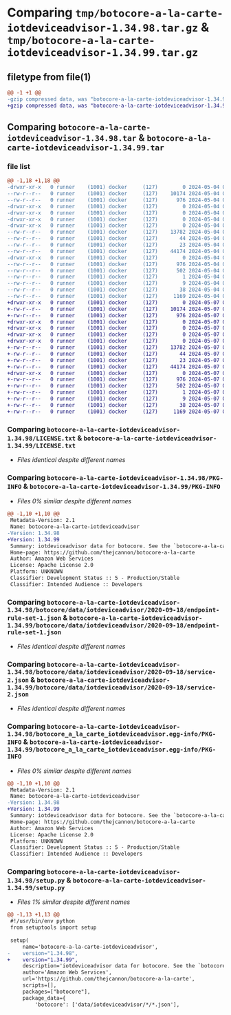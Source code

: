 # Comparing `tmp/botocore-a-la-carte-iotdeviceadvisor-1.34.98.tar.gz` & `tmp/botocore-a-la-carte-iotdeviceadvisor-1.34.99.tar.gz`

## filetype from file(1)

```diff
@@ -1 +1 @@
-gzip compressed data, was "botocore-a-la-carte-iotdeviceadvisor-1.34.98.tar", last modified: Sat May  4 01:01:25 2024, max compression
+gzip compressed data, was "botocore-a-la-carte-iotdeviceadvisor-1.34.99.tar", last modified: Tue May  7 01:02:27 2024, max compression
```

## Comparing `botocore-a-la-carte-iotdeviceadvisor-1.34.98.tar` & `botocore-a-la-carte-iotdeviceadvisor-1.34.99.tar`

### file list

```diff
@@ -1,18 +1,18 @@
-drwxr-xr-x   0 runner    (1001) docker     (127)        0 2024-05-04 01:01:25.470128 botocore-a-la-carte-iotdeviceadvisor-1.34.98/
--rw-r--r--   0 runner    (1001) docker     (127)    10174 2024-05-04 01:01:25.000000 botocore-a-la-carte-iotdeviceadvisor-1.34.98/LICENSE.txt
--rw-r--r--   0 runner    (1001) docker     (127)      976 2024-05-04 01:01:25.470128 botocore-a-la-carte-iotdeviceadvisor-1.34.98/PKG-INFO
-drwxr-xr-x   0 runner    (1001) docker     (127)        0 2024-05-04 01:01:25.466128 botocore-a-la-carte-iotdeviceadvisor-1.34.98/botocore/
-drwxr-xr-x   0 runner    (1001) docker     (127)        0 2024-05-04 01:01:25.466128 botocore-a-la-carte-iotdeviceadvisor-1.34.98/botocore/data/
-drwxr-xr-x   0 runner    (1001) docker     (127)        0 2024-05-04 01:01:25.466128 botocore-a-la-carte-iotdeviceadvisor-1.34.98/botocore/data/iotdeviceadvisor/
-drwxr-xr-x   0 runner    (1001) docker     (127)        0 2024-05-04 01:01:25.466128 botocore-a-la-carte-iotdeviceadvisor-1.34.98/botocore/data/iotdeviceadvisor/2020-09-18/
--rw-r--r--   0 runner    (1001) docker     (127)    13782 2024-05-04 01:01:11.000000 botocore-a-la-carte-iotdeviceadvisor-1.34.98/botocore/data/iotdeviceadvisor/2020-09-18/endpoint-rule-set-1.json
--rw-r--r--   0 runner    (1001) docker     (127)       44 2024-05-04 01:01:11.000000 botocore-a-la-carte-iotdeviceadvisor-1.34.98/botocore/data/iotdeviceadvisor/2020-09-18/examples-1.json
--rw-r--r--   0 runner    (1001) docker     (127)       23 2024-05-04 01:01:11.000000 botocore-a-la-carte-iotdeviceadvisor-1.34.98/botocore/data/iotdeviceadvisor/2020-09-18/paginators-1.json
--rw-r--r--   0 runner    (1001) docker     (127)    44174 2024-05-04 01:01:11.000000 botocore-a-la-carte-iotdeviceadvisor-1.34.98/botocore/data/iotdeviceadvisor/2020-09-18/service-2.json
-drwxr-xr-x   0 runner    (1001) docker     (127)        0 2024-05-04 01:01:25.470128 botocore-a-la-carte-iotdeviceadvisor-1.34.98/botocore_a_la_carte_iotdeviceadvisor.egg-info/
--rw-r--r--   0 runner    (1001) docker     (127)      976 2024-05-04 01:01:25.000000 botocore-a-la-carte-iotdeviceadvisor-1.34.98/botocore_a_la_carte_iotdeviceadvisor.egg-info/PKG-INFO
--rw-r--r--   0 runner    (1001) docker     (127)      502 2024-05-04 01:01:25.000000 botocore-a-la-carte-iotdeviceadvisor-1.34.98/botocore_a_la_carte_iotdeviceadvisor.egg-info/SOURCES.txt
--rw-r--r--   0 runner    (1001) docker     (127)        1 2024-05-04 01:01:25.000000 botocore-a-la-carte-iotdeviceadvisor-1.34.98/botocore_a_la_carte_iotdeviceadvisor.egg-info/dependency_links.txt
--rw-r--r--   0 runner    (1001) docker     (127)        9 2024-05-04 01:01:25.000000 botocore-a-la-carte-iotdeviceadvisor-1.34.98/botocore_a_la_carte_iotdeviceadvisor.egg-info/top_level.txt
--rw-r--r--   0 runner    (1001) docker     (127)       38 2024-05-04 01:01:25.470128 botocore-a-la-carte-iotdeviceadvisor-1.34.98/setup.cfg
--rw-r--r--   0 runner    (1001) docker     (127)     1169 2024-05-04 01:01:25.000000 botocore-a-la-carte-iotdeviceadvisor-1.34.98/setup.py
+drwxr-xr-x   0 runner    (1001) docker     (127)        0 2024-05-07 01:02:27.480098 botocore-a-la-carte-iotdeviceadvisor-1.34.99/
+-rw-r--r--   0 runner    (1001) docker     (127)    10174 2024-05-07 01:02:27.000000 botocore-a-la-carte-iotdeviceadvisor-1.34.99/LICENSE.txt
+-rw-r--r--   0 runner    (1001) docker     (127)      976 2024-05-07 01:02:27.480098 botocore-a-la-carte-iotdeviceadvisor-1.34.99/PKG-INFO
+drwxr-xr-x   0 runner    (1001) docker     (127)        0 2024-05-07 01:02:27.476098 botocore-a-la-carte-iotdeviceadvisor-1.34.99/botocore/
+drwxr-xr-x   0 runner    (1001) docker     (127)        0 2024-05-07 01:02:27.476098 botocore-a-la-carte-iotdeviceadvisor-1.34.99/botocore/data/
+drwxr-xr-x   0 runner    (1001) docker     (127)        0 2024-05-07 01:02:27.476098 botocore-a-la-carte-iotdeviceadvisor-1.34.99/botocore/data/iotdeviceadvisor/
+drwxr-xr-x   0 runner    (1001) docker     (127)        0 2024-05-07 01:02:27.476098 botocore-a-la-carte-iotdeviceadvisor-1.34.99/botocore/data/iotdeviceadvisor/2020-09-18/
+-rw-r--r--   0 runner    (1001) docker     (127)    13782 2024-05-07 01:02:10.000000 botocore-a-la-carte-iotdeviceadvisor-1.34.99/botocore/data/iotdeviceadvisor/2020-09-18/endpoint-rule-set-1.json
+-rw-r--r--   0 runner    (1001) docker     (127)       44 2024-05-07 01:02:10.000000 botocore-a-la-carte-iotdeviceadvisor-1.34.99/botocore/data/iotdeviceadvisor/2020-09-18/examples-1.json
+-rw-r--r--   0 runner    (1001) docker     (127)       23 2024-05-07 01:02:10.000000 botocore-a-la-carte-iotdeviceadvisor-1.34.99/botocore/data/iotdeviceadvisor/2020-09-18/paginators-1.json
+-rw-r--r--   0 runner    (1001) docker     (127)    44174 2024-05-07 01:02:10.000000 botocore-a-la-carte-iotdeviceadvisor-1.34.99/botocore/data/iotdeviceadvisor/2020-09-18/service-2.json
+drwxr-xr-x   0 runner    (1001) docker     (127)        0 2024-05-07 01:02:27.480098 botocore-a-la-carte-iotdeviceadvisor-1.34.99/botocore_a_la_carte_iotdeviceadvisor.egg-info/
+-rw-r--r--   0 runner    (1001) docker     (127)      976 2024-05-07 01:02:27.000000 botocore-a-la-carte-iotdeviceadvisor-1.34.99/botocore_a_la_carte_iotdeviceadvisor.egg-info/PKG-INFO
+-rw-r--r--   0 runner    (1001) docker     (127)      502 2024-05-07 01:02:27.000000 botocore-a-la-carte-iotdeviceadvisor-1.34.99/botocore_a_la_carte_iotdeviceadvisor.egg-info/SOURCES.txt
+-rw-r--r--   0 runner    (1001) docker     (127)        1 2024-05-07 01:02:27.000000 botocore-a-la-carte-iotdeviceadvisor-1.34.99/botocore_a_la_carte_iotdeviceadvisor.egg-info/dependency_links.txt
+-rw-r--r--   0 runner    (1001) docker     (127)        9 2024-05-07 01:02:27.000000 botocore-a-la-carte-iotdeviceadvisor-1.34.99/botocore_a_la_carte_iotdeviceadvisor.egg-info/top_level.txt
+-rw-r--r--   0 runner    (1001) docker     (127)       38 2024-05-07 01:02:27.480098 botocore-a-la-carte-iotdeviceadvisor-1.34.99/setup.cfg
+-rw-r--r--   0 runner    (1001) docker     (127)     1169 2024-05-07 01:02:27.000000 botocore-a-la-carte-iotdeviceadvisor-1.34.99/setup.py
```

### Comparing `botocore-a-la-carte-iotdeviceadvisor-1.34.98/LICENSE.txt` & `botocore-a-la-carte-iotdeviceadvisor-1.34.99/LICENSE.txt`

 * *Files identical despite different names*

### Comparing `botocore-a-la-carte-iotdeviceadvisor-1.34.98/PKG-INFO` & `botocore-a-la-carte-iotdeviceadvisor-1.34.99/PKG-INFO`

 * *Files 0% similar despite different names*

```diff
@@ -1,10 +1,10 @@
 Metadata-Version: 2.1
 Name: botocore-a-la-carte-iotdeviceadvisor
-Version: 1.34.98
+Version: 1.34.99
 Summary: iotdeviceadvisor data for botocore. See the `botocore-a-la-carte` package for more info.
 Home-page: https://github.com/thejcannon/botocore-a-la-carte
 Author: Amazon Web Services
 License: Apache License 2.0
 Platform: UNKNOWN
 Classifier: Development Status :: 5 - Production/Stable
 Classifier: Intended Audience :: Developers
```

### Comparing `botocore-a-la-carte-iotdeviceadvisor-1.34.98/botocore/data/iotdeviceadvisor/2020-09-18/endpoint-rule-set-1.json` & `botocore-a-la-carte-iotdeviceadvisor-1.34.99/botocore/data/iotdeviceadvisor/2020-09-18/endpoint-rule-set-1.json`

 * *Files identical despite different names*

### Comparing `botocore-a-la-carte-iotdeviceadvisor-1.34.98/botocore/data/iotdeviceadvisor/2020-09-18/service-2.json` & `botocore-a-la-carte-iotdeviceadvisor-1.34.99/botocore/data/iotdeviceadvisor/2020-09-18/service-2.json`

 * *Files identical despite different names*

### Comparing `botocore-a-la-carte-iotdeviceadvisor-1.34.98/botocore_a_la_carte_iotdeviceadvisor.egg-info/PKG-INFO` & `botocore-a-la-carte-iotdeviceadvisor-1.34.99/botocore_a_la_carte_iotdeviceadvisor.egg-info/PKG-INFO`

 * *Files 0% similar despite different names*

```diff
@@ -1,10 +1,10 @@
 Metadata-Version: 2.1
 Name: botocore-a-la-carte-iotdeviceadvisor
-Version: 1.34.98
+Version: 1.34.99
 Summary: iotdeviceadvisor data for botocore. See the `botocore-a-la-carte` package for more info.
 Home-page: https://github.com/thejcannon/botocore-a-la-carte
 Author: Amazon Web Services
 License: Apache License 2.0
 Platform: UNKNOWN
 Classifier: Development Status :: 5 - Production/Stable
 Classifier: Intended Audience :: Developers
```

### Comparing `botocore-a-la-carte-iotdeviceadvisor-1.34.98/setup.py` & `botocore-a-la-carte-iotdeviceadvisor-1.34.99/setup.py`

 * *Files 1% similar despite different names*

```diff
@@ -1,13 +1,13 @@
 #!/usr/bin/env python
 from setuptools import setup
 
 setup(
     name='botocore-a-la-carte-iotdeviceadvisor',
-    version="1.34.98",
+    version="1.34.99",
     description='iotdeviceadvisor data for botocore. See the `botocore-a-la-carte` package for more info.',
     author='Amazon Web Services',
     url='https://github.com/thejcannon/botocore-a-la-carte',
     scripts=[],
     packages=["botocore"],
     package_data={
         'botocore': ['data/iotdeviceadvisor/*/*.json'],
```


